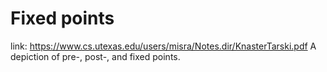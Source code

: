 # Fixed points
link:  https://www.cs.utexas.edu/users/misra/Notes.dir/KnasterTarski.pdf
A depiction of pre-, post-, and fixed points.